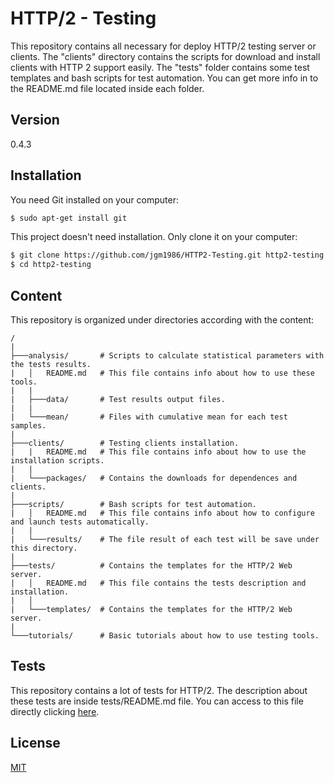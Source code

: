 # HTTP/2 - Testing

This repository contains all necessary for deploy HTTP/2 testing server or clients. The "clients" directory contains the scripts for download and install clients with HTTP 2 support easily. The "tests" folder contains some test templates and bash scripts for test automation. You can get more info in to the README.md file located inside each folder.


## Version

0.4.3


## Installation

You need Git installed on your computer:


```sh
$ sudo apt-get install git
```

This project doesn't need installation. Only clone it on your computer:

```sh
$ git clone https://github.com/jgm1986/HTTP2-Testing.git http2-testing
$ cd http2-testing
```


## Content

This repository is organized under directories according with the content:

```
/
|
├───analysis/       # Scripts to calculate statistical parameters with the tests results.
|   │   README.md   # This file contains info about how to use these tools.
|   |
|   ├───data/    	# Test results output files.
|   |
|   └───mean/    	# Files with cumulative mean for each test samples.
|
├───clients/        # Testing clients installation.
|   |   README.md   # This file contains info about how to use the installation scripts.
|   |
|   └───packages/   # Contains the downloads for dependences and clients.
|   
├───scripts/        # Bash scripts for test automation.
|   │   README.md   # This file contains info about how to configure and launch tests automatically.
|   |
|   └───results/    # The file result of each test will be save under this directory.
|
├───tests/          # Contains the templates for the HTTP/2 Web server.
|   │   README.md   # This file contains the tests description and installation.
|   │
|   └───templates/  # Contains the templates for the HTTP/2 Web server.
|
└───tutorials/      # Basic tutorials about how to use testing tools.
```


## Tests

This repository contains a lot of tests for HTTP/2. The description about these tests are inside tests/README.md file. You can access to this file directly clicking [here](tests/README.md).


## License

[MIT](http://opensource.org/licenses/mit-license.html)
